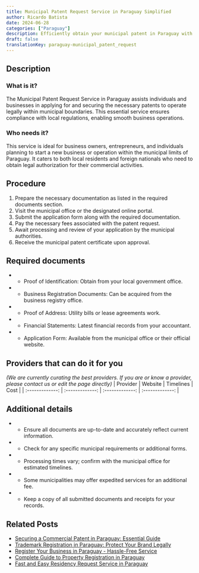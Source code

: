 ```yaml
---
title: Municipal Patent Request Service in Paraguay Simplified
author: Ricardo Batista
date: 2024-06-28
categories: ["Paraguay"]
description: Efficiently obtain your municipal patent in Paraguay with our comprehensive guide. Easy, step-by-step process explained for your convenience.
draft: false
translationKey: paraguay-municipal_patent_request
---
```


## Description
### What is it?
The Municipal Patent Request Service in Paraguay assists individuals and businesses in applying for and securing the necessary patents to operate legally within municipal boundaries. This essential service ensures compliance with local regulations, enabling smooth business operations.

### Who needs it?
This service is ideal for business owners, entrepreneurs, and individuals planning to start a new business or operation within the municipal limits of Paraguay. It caters to both local residents and foreign nationals who need to obtain legal authorization for their commercial activities.

## Procedure

1. Prepare the necessary documentation as listed in the required documents section.
2. Visit the municipal office or the designated online portal.
3. Submit the application form along with the required documentation.
4. Pay the necessary fees associated with the patent request.
5. Await processing and review of your application by the municipal authorities.
6. Receive the municipal patent certificate upon approval.


## Required documents

- * Proof of Identification: Obtain from your local government office.
- * Business Registration Documents: Can be acquired from the business registry office.
- * Proof of Address: Utility bills or lease agreements work.
- * Financial Statements: Latest financial records from your accountant.
- * Application Form: Available from the municipal office or their official website.


## Providers that can do it for you
_(We are currently curating the best providers. If you are or know a provider, please contact us or edit the page directly)_
| Provider        |     Website     |     Timelines    |       Cost      |
| :-------------: | :-------------: |  :-------------: | :-------------: |

## Additional details

- * Ensure all documents are up-to-date and accurately reflect current information.
- * Check for any specific municipal requirements or additional forms.
- * Processing times vary; confirm with the municipal office for estimated timelines.
- * Some municipalities may offer expedited services for an additional fee.
- * Keep a copy of all submitted documents and receipts for your records.




## Related Posts

- [Securing a Commercial Patent in Paraguay: Essential Guide](https://tramitit.com/guides/paraguay/commercial_patent_request/)
- [Trademark Registration in Paraguay: Protect Your Brand Legally](https://tramitit.com/guides/paraguay/trademark_registration/)
- [Register Your Business in Paraguay - Hassle-Free Service](https://tramitit.com/guides/paraguay/commerce_registry_registration/)
- [Complete Guide to Property Registration in Paraguay](https://tramitit.com/guides/paraguay/property_registration/)
- [Fast and Easy Residency Request Service in Paraguay](https://tramitit.com/guides/paraguay/residency_request/)